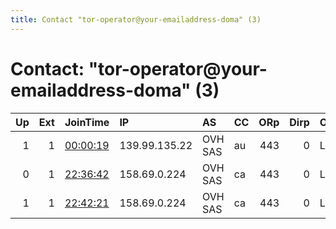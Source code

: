 ```yaml
---
title: Contact "tor-operator@your-emailaddress-doma" (3)
---
```


# Contact: "tor-operator@your-emailaddress-doma" (3)

|   Up |   Ext | JoinTime                                                                                            | IP            | AS      | CC   |   ORp |   Dirp | OS    | Version   | Nickname   |   eFamMembers |
|-----:|------:|:----------------------------------------------------------------------------------------------------|:--------------|:--------|:-----|------:|-------:|:------|:----------|:-----------|--------------:|
|    1 |     1 | [00:00:19](https://metrics.torproject.org/rs.html#details/1B6E54DD1073FEB550C715647EF91985AC507C68) | 139.99.135.22 | OVH SAS | au   |   443 |      0 | Linux | 0.4.5.6   | SunsTORm2  |             1 |
|    0 |     1 | [22:36:42](https://metrics.torproject.org/rs.html#details/3EB13C1DDA8EB4142F039F1A7E56E1913AF88441) | 158.69.0.224  | OVH SAS | ca   |   443 |      0 | Linux | 0.4.5.6   | SunsTORm1  |             1 |
|    1 |     1 | [22:42:21](https://metrics.torproject.org/rs.html#details/2C6F98A016B02A55AA64E17F0E7BC73FEA44C446) | 158.69.0.224  | OVH SAS | ca   |   443 |      0 | Linux | 0.4.5.6   | SunsTORm1  |             1 |
